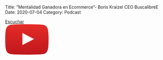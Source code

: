 Title: “Mentalidad Ganadora en Ecommerce”- Boris Kraizel CEO BuscalibreE
Date: 2020-07-04
Category: Podcast

<a href="https://s.danilorca.com/2020-07-04.mp3" type="audio/mpeg">
Escuchar<br/>
<img style="height:100px;" src="images/play.png">
</a>
